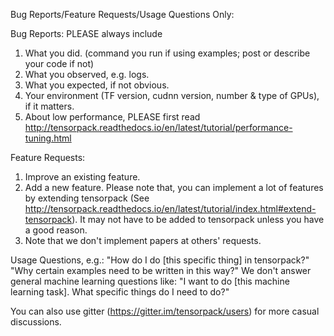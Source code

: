 Bug Reports/Feature Requests/Usage Questions Only:

Bug Reports: PLEASE always include
1. What you did. (command you run if using examples; post or describe your code if not)
2. What you observed, e.g. logs.
3. What you expected, if not obvious.
4. Your environment (TF version, cudnn version, number & type of GPUs), if it matters.
5. About low performance, PLEASE first read http://tensorpack.readthedocs.io/en/latest/tutorial/performance-tuning.html

Feature Requests:
1. Improve an existing feature.
2. Add a new feature. Please note that, you can implement a lot of features by extending tensorpack
	(See http://tensorpack.readthedocs.io/en/latest/tutorial/index.html#extend-tensorpack).
	It may not have to be added to tensorpack unless you have a good reason.
3. Note that we don't implement papers at others' requests.

Usage Questions, e.g.:
"How do I do [this specific thing] in tensorpack?"
"Why certain examples need to be written in this way?"
We don't answer general machine learning questions like:
"I want to do [this machine learning task]. What specific things do I need to do?"

You can also use gitter (https://gitter.im/tensorpack/users) for more casual discussions.
